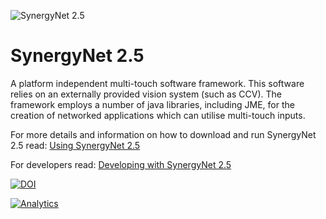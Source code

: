 ![SynergyNet 2.5](https://raw.githubusercontent.com/wiki/synergynet/synergynet2.5/synergynet2-5_preview_full.png)

# SynergyNet 2.5

A platform independent multi-touch software framework. This software relies on an externally provided vision system (such as CCV). The framework employs a number of java libraries, including JME, for the creation of networked applications which can utilise multi-touch inputs.

For more details and information on how to download and run SynergyNet 2.5 read: [Using SynergyNet 2.5](https://github.com/synergynet/synergynet2.5/wiki/Using-SynergyNet-2.5)

For developers read:  [Developing with SynergyNet 2.5](https://github.com/synergynet/synergynet2.5/wiki/Developing-with-SynergyNet-2.5)

[![DOI](https://zenodo.org/badge/doi/10.5281/zenodo.54550.svg)](http://dx.doi.org/10.5281/zenodo.54550)

[![Analytics](https://ga-beacon.appspot.com/UA-29400586-7/synergynet2-5?pixel)](https://github.com/igrigorik/ga-beacon)


